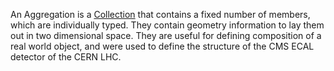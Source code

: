 An Aggregation is a [Collection](../Collection) that contains a fixed number of members, which are individually typed. They contain geometry information to lay them out in two dimensional space. They are useful for defining composition of a real world object, and were used to define the structure of the CMS ECAL detector of the CERN LHC.